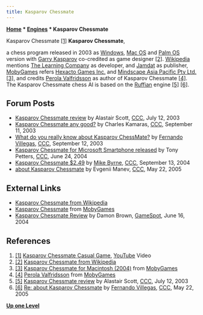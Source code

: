 ```yaml
---
title: Kasparov Chessmate
---
```

**[Home](Home "Home") \* [Engines](Engines "Engines") \* Kasparov Chessmate**



 [](File:KasparovChessmate.jpg) Kasparov Chessmate <a id="cite-note-1" href="#cite-ref-1">[1]</a> 
**Kasparov Chessmate**,  

a chess program released in 2003 as [Windows](Windows "Windows"), [Mac OS](Mac_OS "Mac OS") and [Palm OS](index.php?title=Palm_OS&action=edit&redlink=1 "Palm OS (page does not exist)") version with [Garry Kasparov](Garry_Kasparov "Garry Kasparov") co-credited as game designer <a id="cite-note-2" href="#cite-ref-2">[2]</a>. 
[Wikipedia](https://en.wikipedia.org/wiki/Home) mentions [The Learning Company](https://en.wikipedia.org/wiki/The_Learning_Company) as developer, and [Jamdat](https://en.wikipedia.org/wiki/Jamdat) as publisher, [MobyGames](https://en.wikipedia.org/wiki/MobyGames) refers [Hexacto Games Inc.](https://en.wikipedia.org/wiki/Lemonade_Tycoon) and [Mindscape Asia Pacific Pty Ltd.](https://en.wikipedia.org/wiki/Mindscape) <a id="cite-note-3" href="#cite-ref-3">[3]</a>, and credits [Perola Valfridsson](Perola_Valfridsson "Perola Valfridsson") as author of Kasparov Chessmate <a id="cite-note-4" href="#cite-ref-4">[4]</a>. The Kasparov Chessmate chess AI is based on the [Ruffian](Ruffian "Ruffian") engine <a id="cite-note-5" href="#cite-ref-5">[5]</a> <a id="cite-note-6" href="#cite-ref-6">[6]</a>. 



## Forum Posts


* [Kasparov Chessmate review](https://www.stmintz.com/ccc/index.php?id=306057) by Alastair Scott, [CCC](CCC "CCC"), July 12, 2003
* [Kasparov Chessmate any good?](https://www.stmintz.com/ccc/index.php?id=315161) by Charles Kamaras, [CCC](CCC "CCC"), September 11, 2003
* [What do you really know about Kasparov ChessMate?](https://www.stmintz.com/ccc/index.php?id=315357) by [Fernando Villegas](Fernando_Villegas "Fernando Villegas"), [CCC](CCC "CCC"), September 12, 2003
* [Kasparov Chessmate for Microsoft Smartphone released](https://www.stmintz.com/ccc/index.php?id=372266) by Tony Petters, [CCC](CCC "CCC"), June 24, 2004
* [Kasparov Chessmate $2.49](https://www.stmintz.com/ccc/index.php?id=387606) by [Mike Byrne](Michael_Byrne "Michael Byrne"), [CCC](CCC "CCC"), September 13, 2004
* [about Kasparov Chessmate](https://www.stmintz.com/ccc/index.php?id=427656) by Evgenii Manev, [CCC](CCC "CCC"), May 22, 2005


## External Links


* [Kasparov Chessmate from Wikipedia](https://en.wikipedia.org/wiki/Kasparov_Chessmate)
* [Kasparov Chessmate](https://www.mobygames.com/game/kasparov-chessmate) from [MobyGames](https://en.wikipedia.org/wiki/MobyGames)
* [Kasparov Chessmate Review](https://www.gamespot.com/reviews/kasparov-chessmate-review/1900-6100796/) by Damon Brown, [GameSpot](https://en.wikipedia.org/wiki/GameSpot), June 16, 2004


## References


1. <a id="cite-ref-1" href="#cite-note-1">[1]</a> [Kasparov Chessmate Casual Game](https://youtu.be/AF8ki0K6sOw), [YouTube](https://en.wikipedia.org/wiki/YouTube) Video
2. <a id="cite-ref-2" href="#cite-note-2">[2]</a> [Kasparov Chessmate from Wikipedia](https://en.wikipedia.org/wiki/Kasparov_Chessmate)
3. <a id="cite-ref-3" href="#cite-note-3">[3]</a> [Kasparov Chessmate for Macintosh (2004)](https://www.mobygames.com/game/kasparov-chessmate) from [MobyGames](https://en.wikipedia.org/wiki/MobyGames)
4. <a id="cite-ref-4" href="#cite-note-4">[4]</a> [Perola Valfridsson](https://www.mobygames.com/developer/sheet/view/by_genre/developerId,281982/) from [MobyGames](https://en.wikipedia.org/wiki/MobyGames)
5. <a id="cite-ref-5" href="#cite-note-5">[5]</a> [Kasparov Chessmate review](https://www.stmintz.com/ccc/index.php?id=306057) by Alastair Scott, [CCC](CCC "CCC"), July 12, 2003
6. <a id="cite-ref-6" href="#cite-note-6">[6]</a> [Re: about Kasparov Chessmate](https://www.stmintz.com/ccc/index.php?id=427659) by [Fernando Villegas](Fernando_Villegas "Fernando Villegas"), [CCC](CCC "CCC"), May 22, 2005

**[Up one Level](Engines "Engines")**







 
